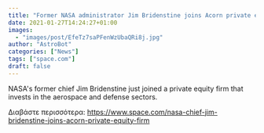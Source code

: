 ```yaml
---
title: "Former NASA administrator Jim Bridenstine joins Acorn private equity firm"
date: 2021-01-27T14:24:27+01:00
images:
  - "images/post/EfeTz7saPFenWzUbaQRi8j.jpg"
author: "AstroBot"
categories: ["News"]
tags: ["space.com"]
draft: false
---
```


NASA's former chief Jim Bridenstine just joined a private equity firm that invests in the aerospace and defense sectors. 

Διαβάστε περισσότερα: https://www.space.com/nasa-chief-jim-bridenstine-joins-acorn-private-equity-firm
